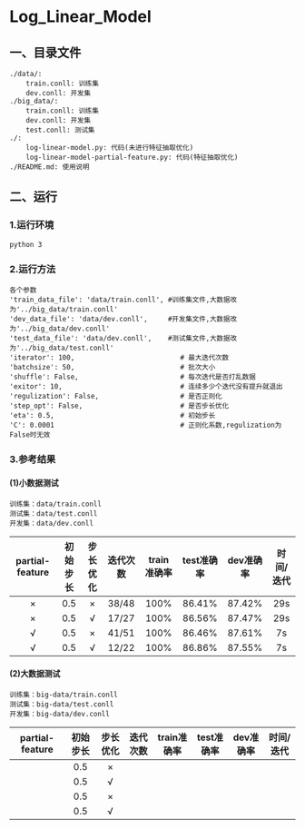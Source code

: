 # Log_Linear_Model
## 一、目录文件
    ./data/:
        train.conll: 训练集
        dev.conll: 开发集
    ./big_data/:
        train.conll: 训练集
        dev.conll: 开发集
        test.conll: 测试集
    ./:
        log-linear-model.py: 代码(未进行特征抽取优化)
        log-linear-model-partial-feature.py: 代码(特征抽取优化)
    ./README.md: 使用说明

## 二、运行
### 1.运行环境
    python 3
### 2.运行方法
    各个参数
    'train_data_file': 'data/train.conll', #训练集文件,大数据改为'../big_data/train.conll'
    'dev_data_file': 'data/dev.conll',     #开发集文件,大数据改为'../big_data/dev.conll'
    'test_data_file': 'data/dev.conll',    #测试集文件,大数据改为'../big_data/test.conll'
    'iterator': 100,                          # 最大迭代次数
    'batchsize': 50,                          # 批次大小
    'shuffle': False,                         # 每次迭代是否打乱数据
    'exitor': 10,                             # 连续多少个迭代没有提升就退出
    'regulization': False,                    # 是否正则化
    'step_opt': False,                        # 是否步长优化
    'eta': 0.5,                               # 初始步长
    'C': 0.0001                               # 正则化系数,regulization为False时无效
    
### 3.参考结果
#### (1)小数据测试
```
训练集：data/train.conll
测试集：data/test.conll
开发集：data/dev.conll
```
| partial-feature |初始步长| 步长优化 | 迭代次数 | train准确率 | test准确率 | dev准确率 | 时间/迭代 |
| :-------------: |:------:|:-------:|:-------:| :--------: | :--------: |:--------:|:--------:|
|        ×        |   0.5  |   ×    | 38/48    |    100%   |   86.41%   |   87.42%  |    29s   |
|        ×        |   0.5  |   √    |  17/27   |    100%   |    86.56%  |   87.47%  |    29s   |
|        √        |   0.5  |   ×    |  41/51   |    100%   |   86.46%   |  87.61%   |    7s   |
|        √        |   0.5  |   √    | 12/22    |    100%   |   86.86%   |  87.55%   |    7s   |

#### (2)大数据测试
```
训练集：big-data/train.conll
测试集：big-data/test.conll
开发集：big-data/dev.conll
```
| partial-feature |初始步长| 步长优化 | 迭代次数 | train准确率 | test准确率 | dev准确率 | 时间/迭代 |
| :-------------: |:------:|:-------:|:-------:| :--------: | :--------: |:--------:|:--------:|
|                |   0.5  |   ×    |         |          |         |     |       |
|                |   0.5  |   √    |         |          |         |     |       |
|                |   0.5  |   ×    |         |          |         |     |       |
|                |   0.5  |   √    |         |          |         |     |       |
